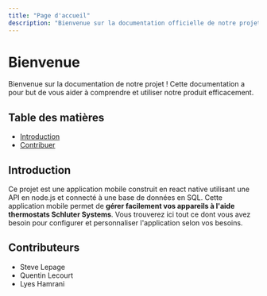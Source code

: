 ```yaml
---
title: "Page d'accueil"
description: "Bienvenue sur la documentation officielle de notre projet Gestion Plancher Mobile."
---
```


# Bienvenue

Bienvenue sur la documentation de notre projet ! Cette documentation a pour but de vous aider à comprendre et utiliser notre produit efficacement.

## Table des matières

- [Introduction](#introduction)
- [Contribuer](#contributeurs)

## Introduction

Ce projet est une application mobile construit en react native utilisant une API en node.js et connecté à une base de données en SQL. Cette application mobile permet de **gérer facilement vos appareils à l'aide thermostats Schluter Systems**. Vous trouverez ici tout ce dont vous avez besoin pour configurer et personnaliser l'application selon vos besoins.

## Contributeurs

- Steve Lepage
- Quentin Lecourt
- Lyes Hamrani
